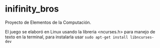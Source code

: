 # inifinity_bros
Proyecto de Elementos de la Computación.

El juego se elaboró en Linux usando la libreria <ncurses.h> para manejo de texto en la terminal, para instalarla usar `sudo apt-get install libncurses-dev` 
